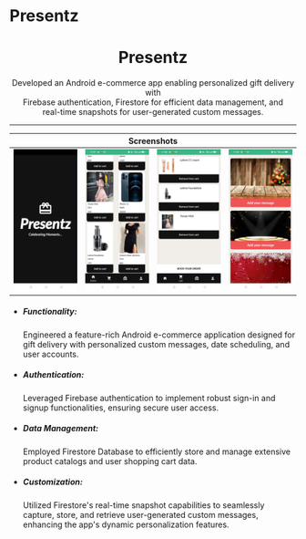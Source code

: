 # Presentz
#           <h1 align="center"> Presentz</h1>
<p align="center">Developed an Android e-commerce app enabling personalized gift delivery with <br>
    Firebase authentication, Firestore for efficient data management, and <br>
    real-time snapshots for user-generated custom messages. <br></p>
<hr size="5" noshade="">


<table align="center">
    <thead>
        <tr>
          <th colspan="4"><b>Screenshots</b></th>
        </tr>
    </thead>
    <tbody >
        <tr>
            <td><img src="WhatsApp Image 2023-07-10 at 11.40.10.jpeg" width="200" ></td>
            <td><img src="WhatsApp Image 2023-07-10 at 11.40.11.jpeg" width="200"></td>
            <td><img src="WhatsApp Image 2023-07-10 at 11.40.11 (1).jpeg" width=200"></td>
            <td><img src="WhatsApp Image 2023-07-10 at 11.40.11 (2).jpeg" width=200"></td>
        </tr>
    </tbody>
</table>
<ul>
    <li><h5>Functionality:</h5>Engineered a feature-rich Android e-commerce application designed for gift delivery with personalized custom messages, date scheduling, and user accounts.</li>
    <li><h5>Authentication:</h5>Leveraged Firebase authentication to implement robust sign-in and signup functionalities, ensuring secure user access.</li>
    <li><h5>Data Management:</h5>Employed Firestore Database to efficiently store and manage extensive product catalogs and user shopping cart data.</li>
    <li><h5>Customization:</h5>Utilized Firestore's real-time snapshot capabilities to seamlessly capture, store, and retrieve user-generated custom messages, enhancing the app's dynamic personalization features.</li>
</ul>
